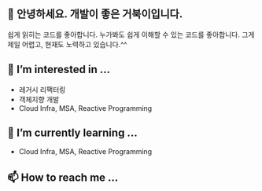 ## 👋 안녕하세요. 개발이 좋은 거북이입니다.
쉽게 읽히는 코드를 좋아합니다.
누가봐도 쉽게 이해할 수 있는 코드를 좋아합니다.
그게 제일 어렵고, 현재도 노력하고 있습니다.^^
## 👀 I’m interested in ...
- 레거시 리팩터링
- 객체지향 개발
- Cloud Infra, MSA, Reactive Programming
## 🌱 I’m currently learning ...
- Cloud Infra, MSA, Reactive Programming
## 📫 How to reach me ...

<!---
jhya401/jhya401 is a ✨ special ✨ repository because its `README.md` (this file) appears on your GitHub profile.
You can click the Preview link to take a look at your changes.

DB의 여왕벌, 어플리케이션 일개미 시절의 업무를 했다
학교에서 배웠던 객체지향이란 이론일 뿐인가? 했다
그렇게 후회스러운 과거를 보내고 보니 마치 다시 태어난 느낌이다
객체지향은 실제할 수 잇었다.
이룬 것은 크게 없지만 앞으로 계속 개발하고 
--->
